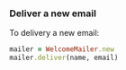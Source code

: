 ### Deliver a new email

To delivery a new email:

```ruby
mailer = WelcomeMailer.new
mailer.deliver(name, email)
```
